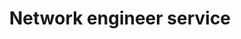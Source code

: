 ---
title: "Network engineer service"
alt: "Expert network engineers to install, configure, and maintain network systems"
description: "Expert network engineers to install, configure, and maintain network systems"
category: "tradespeople"
subcategory: "network-engineer"
image: "/tradespeople/network-engineer/network-engineer.webp"
ogImage: "/tradespeople/network-engineer/network-engineer.webp"
colour: "blue"
pathtxt: "Network engineer"
published: true
---